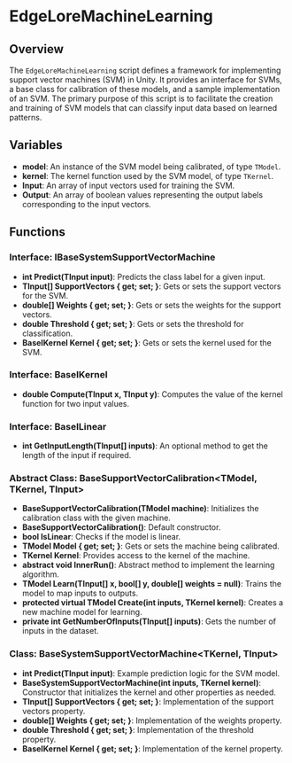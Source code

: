 # EdgeLoreMachineLearning

## Overview
The `EdgeLoreMachineLearning` script defines a framework for implementing support vector machines (SVM) in Unity. It provides an interface for SVMs, a base class for calibration of these models, and a sample implementation of an SVM. The primary purpose of this script is to facilitate the creation and training of SVM models that can classify input data based on learned patterns.

## Variables
- **model**: An instance of the SVM model being calibrated, of type `TModel`.
- **kernel**: The kernel function used by the SVM model, of type `TKernel`.
- **Input**: An array of input vectors used for training the SVM.
- **Output**: An array of boolean values representing the output labels corresponding to the input vectors.

## Functions
### Interface: IBaseSystemSupportVectorMachine<TInput>
- **int Predict(TInput input)**: Predicts the class label for a given input.
- **TInput[] SupportVectors { get; set; }**: Gets or sets the support vectors for the SVM.
- **double[] Weights { get; set; }**: Gets or sets the weights for the support vectors.
- **double Threshold { get; set; }**: Gets or sets the threshold for classification.
- **BaseIKernel<TInput> Kernel { get; set; }**: Gets or sets the kernel used for the SVM.

### Interface: BaseIKernel<TInput>
- **double Compute(TInput x, TInput y)**: Computes the value of the kernel function for two input values.

### Interface: BaseILinear<TInput>
- **int GetInputLength(TInput[] inputs)**: An optional method to get the length of the input if required.

### Abstract Class: BaseSupportVectorCalibration<TModel, TKernel, TInput>
- **BaseSupportVectorCalibration(TModel machine)**: Initializes the calibration class with the given machine.
- **BaseSupportVectorCalibration()**: Default constructor.
- **bool IsLinear**: Checks if the model is linear.
- **TModel Model { get; set; }**: Gets or sets the machine being calibrated.
- **TKernel Kernel**: Provides access to the kernel of the machine.
- **abstract void InnerRun()**: Abstract method to implement the learning algorithm.
- **TModel Learn(TInput[] x, bool[] y, double[] weights = null)**: Trains the model to map inputs to outputs.
- **protected virtual TModel Create(int inputs, TKernel kernel)**: Creates a new machine model for learning.
- **private int GetNumberOfInputs(TInput[] inputs)**: Gets the number of inputs in the dataset.

### Class: BaseSystemSupportVectorMachine<TKernel, TInput>
- **int Predict(TInput input)**: Example prediction logic for the SVM model.
- **BaseSystemSupportVectorMachine(int inputs, TKernel kernel)**: Constructor that initializes the kernel and other properties as needed.
- **TInput[] SupportVectors { get; set; }**: Implementation of the support vectors property.
- **double[] Weights { get; set; }**: Implementation of the weights property.
- **double Threshold { get; set; }**: Implementation of the threshold property.
- **BaseIKernel<TInput> Kernel { get; set; }**: Implementation of the kernel property.